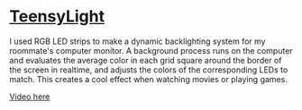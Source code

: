 # [TeensyLight](teensy-light.md)

I used RGB LED strips to make a dynamic backlighting system for my roommate's computer monitor. A background process runs on the computer and evaluates the average color in each grid square around the border of the screen in realtime, and adjusts the colors of the corresponding LEDs to match. This creates a cool effect when watching movies or playing games.

[Video here](https://www.youtube.com/watch?v=7MaTTZratJc)
